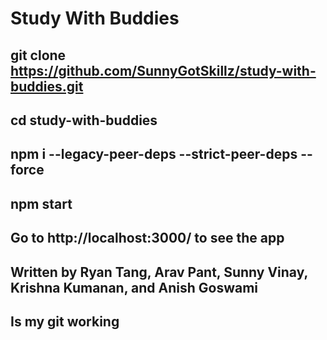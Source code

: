 # Study With Buddies

## git clone https://github.com/SunnyGotSkillz/study-with-buddies.git

## cd study-with-buddies

## npm i --legacy-peer-deps --strict-peer-deps --force

## npm start

## Go to http://localhost:3000/ to see the app

## Written by Ryan Tang, Arav Pant, Sunny Vinay, Krishna Kumanan, and Anish Goswami

## Is my git working